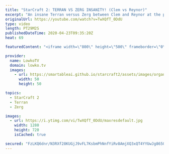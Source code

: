 ```yaml
---
title: "StarCraft 2: TERRAN VS ZERG INSANITY! (Clem vs Reynor)"
excerpt: "An insane Terran versus Zerg between Clem and Reynor at the professional level of StarCraft 2. This game showcases some of the highest level SC2 with both players constantly trying out to outsmart and outmicro the other. The skill level of the game in general is continously rising and it's noticable,"
originalUrl: https://youtube.com/watch?v=TwXQfT_0DdU
type: video
length: PT29M2S
publishedDateTime: 2020-04-23T09:35:20Z
heat: 69

featuredContent: "<iframe width=\"800\" height=\"500\" frameborder=\"0\" src=\"https://www.youtube.com/embed/TwXQfT_0DdU\" allow=\"accelerometer; autoplay; encrypted-media; gyroscope; picture-in-picture\" allowfullscreen></iframe>"

provider:
  name: LowkoTV
  domain: lowko.tv
  images:
    - url: https://smartableai.github.io/starcraft2/assets/images/organizations/lowko.tv-50x50.jpg
      width: 50
      height: 50

topics:
  - StarCraft 2
  - Terran
  - Zerg

images:
  - url: https://i.ytimg.com/vi/TwXQfT_0DdU/maxresdefault.jpg
    width: 1280
    height: 720
    isCached: true

secured: "FzLKQ6dnr/N3RXf28KUGjJ9vFL7KsbmPhNnfYiRv8AmjXQ3xQT4YYUwJg865OtY5DtUscMwDvC5SMifqwN5WCz28vbsKggoE15d30NeG859Xq8yFtYixqIsg+/LapDAYN6KfBPUcpcZ1/dAtP1GK9iZ/bCWbFlznuMW8259QHZButICXy0S8ytklG1uePH9/BTc6fk+cxqk4SCDptxmSfrrc97Ve+YrV4XnXl2ET7Pdl2/byViMw/Dv5608S7ibdPJ7FlghpkntZMYIvL9yMZlb3WtdEcoTJtD0SuEzG5uo+CwPgttsTodCwI0qjZm7V4ZyVu7pwBt8oX2fnX5owWIIntABTkvLRZewdBMF5tI9KoqRlGvn4gqp1wiFYyea95+nO3/WAVLpkSlJcj5DgrkvMooIGAgFrrWdVxcKaB1Wl89DSQdkLFdfUSG0qtjXo;OnDbeCK/xJzQUVWQBiGiWA=="
---
```



